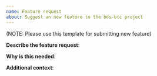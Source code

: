 ```yaml
---
name: Feature request 
about: Suggest an new feature to the bds-btc project 
---
```

(NOTE: Please use this template for submitting new feature)

**Describe the feature request**:

**Why is this needed**:

**Additional context**:
